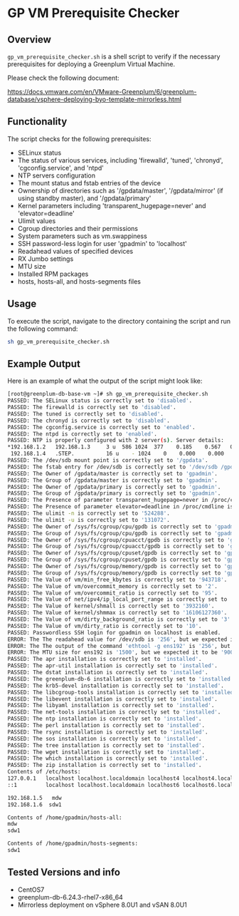 # GP VM Prerequisite Checker

## Overview

`gp_vm_prerequisite_checker.sh` is a shell script to verify if the necessary prerequisites for deploying a Greenplum Virtual Machine.

Please check the following document:

https://docs.vmware.com/en/VMware-Greenplum/6/greenplum-database/vsphere-deploying-byo-template-mirrorless.html

## Functionality

The script checks for the following prerequisites:

- SELinux status
- The status of various services, including 'firewalld', 'tuned', 'chronyd', 'cgconfig.service', and 'ntpd'
- NTP servers configuration
- The mount status and fstab entries of the device
- Ownership of directories such as '/gpdata/master', '/gpdata/mirror' (if using standby master), and '/gpdata/primary' 
- Kernel parameters including 'transparent_hugepage=never' and 'elevator=deadline'
- Ulimit values
- Cgroup directories and their permissions
- System parameters such as vm.swappiness
- SSH password-less login for user 'gpadmin' to 'localhost'
- Readahead values of specified devices
- RX Jumbo settings
- MTU size
- Installed RPM packages
- hosts, hosts-all, and hosts-segments files
## Usage

To execute the script, navigate to the directory containing the script and run the following command:

```bash
sh gp_vm_prerequisite_checker.sh
```

## Example Output

Here is an example of what the output of the script might look like:

```bash
[root@greenplum-db-base-vm ~]# sh gp_vm_prerequisite_checker.sh
PASSED: The SELinux status is correctly set to 'disabled'.
PASSED: The firewalld is correctly set to 'disabled'.
PASSED: The tuned is correctly set to 'disabled'.
PASSED: The chronyd is correctly set to 'disabled'.
PASSED: The cgconfig.service is correctly set to 'enabled'.
PASSED: The ntpd is correctly set to 'enabled'.
PASSED: NTP is properly configured with 2 server(s). Server details:
*192.168.1.2   192.168.1.3     3 u  586 1024  377    0.185    0.567   0.255
 192.168.1.4   .STEP.          16 u    - 1024    0    0.000    0.000   0.000
PASSED: The /dev/sdb mount point is correctly set to '/gpdata'.
PASSED: The fstab entry for /dev/sdb is correctly set to '/dev/sdb /gpdata/ xfs rw,nodev,noatime,inode64 0 0'.
PASSED: The Owner of /gpdata/master is correctly set to 'gpadmin'.
PASSED: The Group of /gpdata/master is correctly set to 'gpadmin'.
PASSED: The Owner of /gpdata/primary is correctly set to 'gpadmin'.
PASSED: The Group of /gpdata/primary is correctly set to 'gpadmin'.
PASSED: The Presence of parameter transparent_hugepage=never in /proc/cmdline is correctly set to 'Present'.
PASSED: The Presence of parameter elevator=deadline in /proc/cmdline is correctly set to 'Present'.
PASSED: The ulimit -n is correctly set to '524288'.
PASSED: The ulimit -u is correctly set to '131072'.
PASSED: The Owner of /sys/fs/cgroup/cpu/gpdb is correctly set to 'gpadmin'.
PASSED: The Group of /sys/fs/cgroup/cpu/gpdb is correctly set to 'gpadmin'.
PASSED: The Owner of /sys/fs/cgroup/cpuacct/gpdb is correctly set to 'gpadmin'.
PASSED: The Group of /sys/fs/cgroup/cpuacct/gpdb is correctly set to 'gpadmin'.
PASSED: The Owner of /sys/fs/cgroup/cpuset/gpdb is correctly set to 'gpadmin'.
PASSED: The Group of /sys/fs/cgroup/cpuset/gpdb is correctly set to 'gpadmin'.
PASSED: The Owner of /sys/fs/cgroup/memory/gpdb is correctly set to 'gpadmin'.
PASSED: The Group of /sys/fs/cgroup/memory/gpdb is correctly set to 'gpadmin'.
PASSED: The Value of vm/min_free_kbytes is correctly set to '943718'.
PASSED: The Value of vm/overcommit_memory is correctly set to '2'.
PASSED: The Value of vm/overcommit_ratio is correctly set to '95'.
PASSED: The Value of net/ipv4/ip_local_port_range is correctly set to '10000    65535'.
PASSED: The Value of kernel/shmall is correctly set to '3932160'.
PASSED: The Value of kernel/shmmax is correctly set to '16106127360'.
PASSED: The Value of vm/dirty_background_ratio is correctly set to '3'.
PASSED: The Value of vm/dirty_ratio is correctly set to '10'.
PASSED: Passwordless SSH login for gpadmin on localhost is enabled.
ERROR: The The readahead value for /dev/sdb is '256', but we expected it to be '16384'.
ERROR: The The output of the command 'ethtool -g ens192' is '256', but we expected it to be '4096'.
ERROR: The MTU size for ens192 is '1500', but we expected it to be '9000'.
PASSED: The apr installation is correctly set to 'installed'.
PASSED: The apr-util installation is correctly set to 'installed'.
PASSED: The dstat installation is correctly set to 'installed'.
PASSED: The greenplum-db-6 installation is correctly set to 'installed'.
PASSED: The krb5-devel installation is correctly set to 'installed'.
PASSED: The libcgroup-tools installation is correctly set to 'installed'.
PASSED: The libevent installation is correctly set to 'installed'.
PASSED: The libyaml installation is correctly set to 'installed'.
PASSED: The net-tools installation is correctly set to 'installed'.
PASSED: The ntp installation is correctly set to 'installed'.
PASSED: The perl installation is correctly set to 'installed'.
PASSED: The rsync installation is correctly set to 'installed'.
PASSED: The sos installation is correctly set to 'installed'.
PASSED: The tree installation is correctly set to 'installed'.
PASSED: The wget installation is correctly set to 'installed'.
PASSED: The which installation is correctly set to 'installed'.
PASSED: The zip installation is correctly set to 'installed'.
Contents of /etc/hosts:
127.0.0.1   localhost localhost.localdomain localhost4 localhost4.localdomain4
::1         localhost localhost.localdomain localhost6 localhost6.localdomain6

192.168.1.5   mdw
192.168.1.6  sdw1

Contents of /home/gpadmin/hosts-all:
mdw
sdw1

Contents of /home/gpadmin/hosts-segments:
sdw1
```
## Tested Versions and info
- CentOS7
- greenplum-db-6.24.3-rhel7-x86_64
- Mirrorless deployment on vSphere 8.0U1 and vSAN 8.0U1

